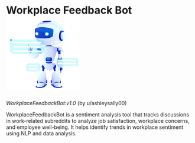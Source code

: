 
# Workplace Feedback Bot ![Bot Logo](https://raw.githubusercontent.com/ashleysally00/WorkplaceFeedbackBot/main/workplacebot300dpi.png)


*WorkplaceFeedbackBot:v1.0* (by u/ashleysally00)

WorkplaceFeedbackBot is a sentiment analysis tool that tracks discussions in work-related subreddits to analyze job satisfaction, workplace concerns, and employee well-being. It helps identify trends in workplace sentiment using NLP and data analysis.
